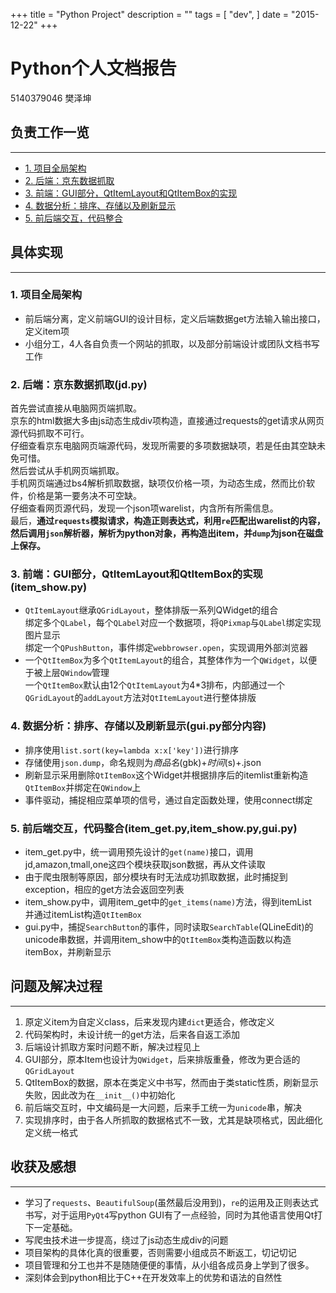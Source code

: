 +++
title = "Python Project"
description = ""
tags = [
    "dev",
]
date = "2015-12-22"
+++

# Python个人文档报告
5140379046 樊泽坤
## 负责工作一览
---
* [1. 项目全局架构](#1)
* [2. 后端：京东数据抓取](#2)
* [3. 前端：GUI部分，QtItemLayout和QtItemBox的实现](#3)
* [4. 数据分析：排序、存储以及刷新显示](#4)
* [5. 前后端交互，代码整合](#5)

## 具体实现
---
<h3 id="1">1. 项目全局架构</h3>

* 前后端分离，定义前端GUI的设计目标，定义后端数据get方法输入输出接口，定义item项
* 小组分工，4人各自负责一个网站的抓取，以及部分前端设计或团队文档书写工作  

<h3 id="2">2. 后端：京东数据抓取(jd.py)</h3>

首先尝试直接从电脑网页端抓取。  
京东的html数据大多由js动态生成div项构造，直接通过requests的get请求从网页源代码抓取不可行。  
仔细查看京东电脑网页端源代码，发现所需要的多项数据缺项，若是任由其空缺未免可惜。  
然后尝试从手机网页端抓取。  
手机网页端通过bs4解析抓取数据，缺项仅价格一项，为动态生成，然而比价软件，价格是第一要务决不可空缺。  
仔细查看网页源代码，发现一个json项warelist，内含所有所需信息。  
最后，**通过`requests`模拟请求，构造正则表达式，利用`re`匹配出warelist的内容，然后调用`json`解析器，解析为python对象，再构造出item，并`dump`为json在磁盘上保存。**

<h3 id="3">3. 前端：GUI部分，QtItemLayout和QtItemBox的实现(item_show.py)</h3>

* `QtItemLayout`继承`QGridLayout`，整体排版一系列QWidget的组合  
绑定多个`QLabel`，每个`QLabel`对应一个数据项，将`QPixmap`与`QLabel`绑定实现图片显示  
绑定一个`QPushButton`，事件绑定`webbrowser.open`，实现调用外部浏览器
* 一个`QtItemBox`为多个`QtItemLayout`的组合，其整体作为一个`QWidget`，以便于被上层`QWindow`管理  
一个`QtItemBox`默认由12个`QtItemLayout`为4*3排布，内部通过一个`QGridLayout`的`addLayout`方法对`QtItemLayout`进行整体排版

<h3 id="4">4. 数据分析：排序、存储以及刷新显示(gui.py部分内容)</h3>

* 排序使用`list.sort(key=lambda x:x['key'])`进行排序
* 存储使用`json.dump`，命名规则为*商品名*(gbk)+*时间*(s)+.json
* 刷新显示采用删除`QtItemBox`这个Widget并根据排序后的itemlist重新构造`QtItemBox`并绑定在`QWindow`上
* 事件驱动，捕捉相应菜单项的信号，通过自定函数处理，使用connect绑定

<h3 id="5">5. 前后端交互，代码整合(item_get.py,item_show.py,gui.py)</h3>

* item_get.py中，统一调用预先设计的`get(name)`接口，调用jd,amazon,tmall,one这四个模块获取json数据，再从文件读取
* 由于爬虫限制等原因，部分模块有时无法成功抓取数据，此时捕捉到exception，相应的get方法会返回空列表
* item_show.py中，调用item_get中的`get_items(name)`方法，得到itemList  
并通过itemList构造`QtItemBox`
* gui.py中，捕捉`SearchButton`的事件，同时读取`SearchTable`(QLineEdit)的unicode串数据，并调用item_show中的`QtItemBox`类构造函数以构造itemBox，并刷新显示

## 问题及解决过程
---
1. 原定义item为自定义class，后来发现内建`dict`更适合，修改定义
2. 代码架构时，未设计统一的get方法，后来各自返工添加
3. 后端设计抓取方案时问题不断，解决过程见上
4. GUI部分，原本Item也设计为`QWidget`，后来排版重叠，修改为更合适的`QGridLayout`
5. QtItemBox的数据，原本在类定义中书写，然而由于类static性质，刷新显示失败，因此改为在`__init__()`中初始化
6. 前后端交互时，中文编码是一大问题，后来手工统一为`unicode`串，解决
7. 实现排序时，由于各人所抓取的数据格式不一致，尤其是缺项格式，因此细化定义统一格式

## 收获及感想
---
* 学习了`requests`、`BeautifulSoup`(虽然最后没用到)，`re`的运用及正则表达式书写，对于运用`PyQt4`写python GUI有了一点经验，同时为其他语言使用Qt打下一定基础。
* 写爬虫技术进一步提高，绕过了js动态生成div的问题
* 项目架构的具体化真的很重要，否则需要小组成员不断返工，切记切记
* 项目管理和分工也并不是随随便便的事情，从小组各成员身上学到了很多。
* 深刻体会到python相比于C++在开发效率上的优势和语法的自然性
